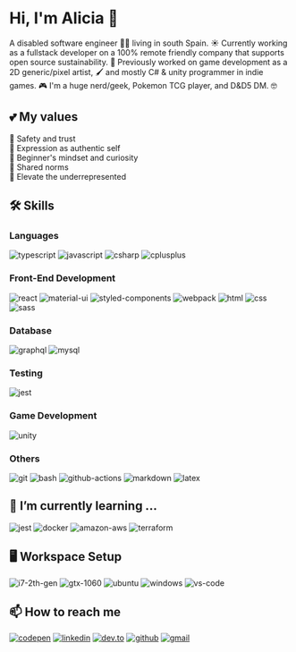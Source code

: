 # Hi, I'm Alicia 👋

<!--
**Firenz/Firenz** is a ✨ _special_ ✨ repository because its `README.md` (this file) appears on your GitHub profile.

Here are some ideas to get you started:

- 🔭 I’m currently working on ...
- 🌱 I’m currently learning ...
- 👯 I’m looking to collaborate on ...
- 🤔 I’m looking for help with ...
- 💬 Ask me about ...
- 📫 How to reach me: ...
- 😄 Pronouns: ...
- ⚡ Fun fact: ...
-->

A disabled software engineer 👩‍🦼 living in south Spain. ☀️ Currently working as a fullstack developer on a 100% remote friendly company that supports open source sustainability. 🙌 Previously worked on game development as a 2D generic/pixel artist, 🖌️ and mostly C# & unity programmer in indie games. 🎮 I'm a huge nerd/geek, Pokemon TCG player, and D&D5 DM. 🤓

## 💕 My values
💖 Safety and trust<br>
🌟 Expression as authentic self<br>
🍏 Beginner's mindset and curiosity<br>
🙌 Shared norms<br>
🚀 Elevate the underrepresented<br>

## 🛠️ Skills

### Languages

![typescript](https://img.shields.io/badge/TypeScript-3178C6?style=for-the-badge&logo=typescript&logoColor=white)
![javascript](https://img.shields.io/badge/JavaScript-F7DF1E?style=for-the-badge&logo=javascript&logoColor=black)
![csharp](https://img.shields.io/badge/c%23-239120?style=for-the-badge&logo=c-sharp&logoColor=white)
![cplusplus](https://img.shields.io/badge/c++-2300599C?style=for-the-badge&logo=c%2B%2B&logoColor=white)

### Front-End Development

![react](https://img.shields.io/badge/React-20232A?style=for-the-badge&logo=react&logoColor=61DAFB)
![material-ui](https://img.shields.io/badge/Material--UI-0081CB?style=for-the-badge&logo=material-ui&logoColor=white)
![styled-components](https://img.shields.io/badge/styled--components-DB7093?style=for-the-badge&logo=styled-components&logoColor=white)
![webpack](https://img.shields.io/badge/Webpack-8DD6F9?style=for-the-badge&logo=webpack&logoColor=black)
![html](https://img.shields.io/badge/HTML5-E34F26?style=for-the-badge&logo=html5&logoColor=white)
![css](https://img.shields.io/badge/CSS3-1572B6?style=for-the-badge&logo=css3&logoColor=white)
![sass](https://img.shields.io/badge/SASS-CC6699?style=for-the-badge&logo=SASS&logoColor=white)

### Database

![graphql](https://img.shields.io/badge/GraphQL-E434AA?style=for-the-badge&logo=graphql&logoColor=white)
![mysql](https://img.shields.io/badge/MySQL-4479A1?style=for-the-badge&logo=mysql&logoColor=white)

### Testing

![jest](https://img.shields.io/badge/Jest-C21325?style=for-the-badge&logo=jest&logoColor=white)

### Game Development

![unity](https://img.shields.io/badge/Unity-000000?style=for-the-badge&logo=unity&logoColor=white)
  
### Others
  
![git](https://img.shields.io/badge/Git-F05032?style=for-the-badge&logo=git&logoColor=white)
![bash](https://img.shields.io/badge/GNU_Bash-4EAA25?style=for-the-badge&logo=gnu-bash&logoColor=white)
![github-actions](https://img.shields.io/badge/github%20actions-%232671E5.svg?style=for-the-badge&logo=githubactions&logoColor=white)
![markdown](https://img.shields.io/badge/Markdown-000000?style=for-the-badge&logo=markdown&logoColor=white)
![latex](https://img.shields.io/badge/LaTeX-008080?style=for-the-badge&logo=latex&logoColor=white)

## 🌱 I’m currently learning ...
![jest](https://img.shields.io/badge/Jest-C21325?style=for-the-badge&logo=jest&logoColor=white)
![docker](https://img.shields.io/badge/Docker-2496ED?style=for-the-badge&logo=docker&logoColor=white)
![amazon-aws](https://img.shields.io/badge/Amazon_AWS-232F3E?style=for-the-badge&logo=amazon-aws&logoColor=white)
![terraform](https://img.shields.io/badge/terraform-%235835CC.svg?style=for-the-badge&logo=terraform&logoColor=white)

## 🖥️ Workspace Setup

![i7-2th-gen](https://img.shields.io/badge/Intel-Core_i7_2th-0071C5?style=for-the-badge&logo=intel&logoColor=white)
![gtx-1060](https://img.shields.io/badge/NVIDIA-GTX_1060-76B900?style=for-the-badge&logo=nvidia&logoColor=white)
![ubuntu](https://img.shields.io/badge/Ubuntu-E95420?style=for-the-badge&logo=ubuntu&logoColor=white)
![windows](https://img.shields.io/badge/Windows_10-0078D6?style=for-the-badge&logo=windows&logoColor=white)
![vs-code](https://img.shields.io/badge/VS_Code-007ACC?style=for-the-badge&logo=Visual-Studio-Code&logoColor=white)

## 📫 How to reach me

[![codepen](https://img.shields.io/badge/CodePen-000000?style=for-the-badge&logo=CodePen&logoColor=white)](https://www.linkedin.com/in/aliciaguardeno/)
[![linkedin](https://img.shields.io/badge/LinkedIn-0077B5?style=for-the-badge&logo=LinkedIn&logoColor=white)](https://www.linkedin.com/in/aliciaguardeno/)
[![dev.to](https://img.shields.io/badge/dev.to-0A0A0A?style=for-the-badge&logo=devdotto&logoColor=white)](https://dev.to/aliciaguardeno)
[![github](https://img.shields.io/badge/GitHub-000000?style=for-the-badge&logo=GitHub&logoColor=white)](https://github.com/firenz)
[![gmail](https://img.shields.io/badge/Gmail-D14836?style=for-the-badge&logo=Gmail&logoColor=white)](mailto:alicia.guardenoalbertos@gmail.com)
